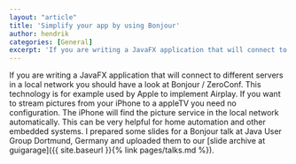 ```yaml
---
layout: "article"
title: 'Simplify your app by using Bonjour'
author: hendrik
categories: [General]
excerpt: 'If you are writing a JavaFX application that will connect to different servers in a local network you should have a look at Bonjour / ZeroConf. This technology is for example used by Apple to implement Airplay.'
---
```

If you are writing a JavaFX application that will connect to different servers in a local network you should have a look at Bonjour / ZeroConf. This technology is for example used by Apple to implement Airplay. If you want to stream pictures from your iPhone to a appleTV you need no configuration. The iPhone will find the picture service in the local network automatically. This can be very helpful for home automation and other embedded systems. I prepared some slides for a Bonjour talk at Java User Group Dortmund, Germany and uploaded them to our [slide archive at guigarage]({{ site.baseurl }}{% link pages/talks.md %}).
